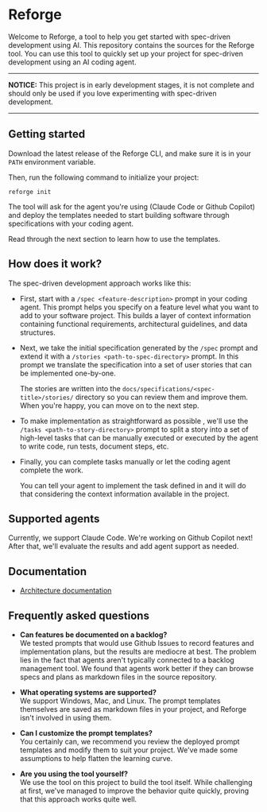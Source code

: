 # Reforge

Welcome to Reforge, a tool to help you get started with spec-driven development
using AI. This repository contains the sources for the Reforge tool. You can use
this tool to quickly set up your project for spec-driven development using
an AI coding agent.

------

**NOTICE:** This project is in early development stages, it is not complete
and should only be used if you love experimenting with spec-driven development.

------

## Getting started

Download the latest release of the Reforge CLI, and make sure it is in your
`PATH` environment variable.

Then, run the following command to initialize your project:

```shell
reforge init
```

The tool will ask for the agent you're using (Claude Code or Github Copilot)
and deploy the templates needed to start building software through
specifications with your coding agent.

Read through the next section to learn how to use the templates.

## How does it work?

The spec-driven development approach works like this:

- First, start with a `/spec <feature-description>` prompt in your coding
  agent. This prompt helps you specify on a feature level what you want to add
  to your software project. This builds a layer of context information
  containing functional requirements, architectural guidelines, and data
  structures.

- Next, we take the initial specification generated by the `/spec` prompt
  and extend it with a `/stories <path-to-spec-directory>` prompt. In this
  prompt we translate the specification into a set of user stories that can
  be implemented one-by-one.

  The stories are written into the `docs/specifications/<spec-title>/stories/`
  directory so you can review them and improve them. When you're happy, you
  can move on to the next step.

- To make implementation as straightforward as possible , we'll use the 
  `/tasks <path-to-story-directory>` prompt to split a story into a set of
  high-level tasks that can be manually executed or executed by the agent to 
  write code, run tests, document steps, etc.

- Finally, you can complete tasks manually or let the coding
  agent complete the work.

  You can tell your agent to implement the task defined in <task-file> and it
  will do that considering the context information available in the project.

## Supported agents

Currently, we support Claude Code. We're working on Github Copilot next!
After that, we'll evaluate the results and add agent support as needed.

## Documentation

- [Architecture documentation](docs/architecture)

## Frequently asked questions

- **Can features be documented on a backlog?**  
  We tested prompts that would use Github Issues to record features and
  implementation plans, but the results are mediocre at best. The problem
  lies in the fact that agents aren't typically connected to a backlog
  management tool. We found that agents work better if they can browse
  specs and plans as markdown files in the source repository.

- **What operating systems are supported?**  
  We support Windows, Mac, and Linux. The prompt templates themselves are
  saved as markdown files in your project, and Reforge isn't involved in
  using them.

- **Can I customize the prompt templates?**  
  You certainly can, we recommend you review the deployed prompt templates
  and modify them to suit your project. We've made some assumptions to help
  flatten the learning curve.

- **Are you using the tool yourself?**  
  We use the tool on this project to build the tool itself. While challenging
  at first, we've managed to improve the behavior quite quickly, proving that
  this approach works quite well.
